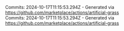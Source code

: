 Commits: 2024-10-17T11:15:53.294Z - Generated via https://github.com/marketplace/actions/artificial-grass
<br>
Commits: 2024-10-17T11:15:53.294Z - Generated via https://github.com/marketplace/actions/artificial-grass
<br>
